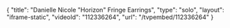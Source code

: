 {
    "title": "Danielle Nicole \"Horizon\"  Fringe Earrings",
    "type": "solo",
    "layout": "iframe-static",
    "videoId": "112336264",
    "url": "\/tvpembed\/112336264"
}